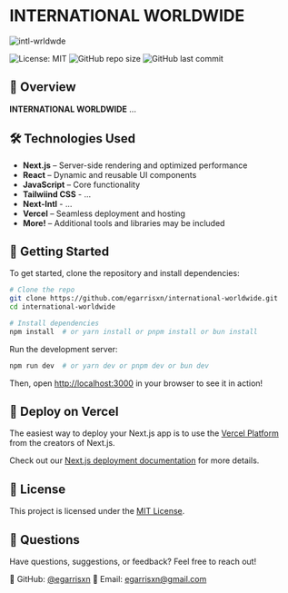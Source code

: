 # INTERNATIONAL WORLDWIDE

![intl-wrldwde](https://github.com/user-attachments/assets/5f5a7469-7f12-48ad-8449-6abddda439e6)

![License: MIT](https://img.shields.io/badge/License-MIT-yellow.svg) ![GitHub repo size](https://img.shields.io/github/repo-size/egarrisxn/international-worldwide) ![GitHub last commit](https://img.shields.io/github/last-commit/egarrisxn/international-worldwide)

## 🚀 Overview

**INTERNATIONAL WORLDWIDE** ...

## 🛠️ Technologies Used

- **Next.js** – Server-side rendering and optimized performance
- **React** – Dynamic and reusable UI components
- **JavaScript** – Core functionality
- **Tailwiind CSS** - ...
- **Next-Intl** - ...
- **Vercel** – Seamless deployment and hosting
- **More!** – Additional tools and libraries may be included

## 🚀 Getting Started

To get started, clone the repository and install dependencies:

```bash
# Clone the repo
git clone https://github.com/egarrisxn/international-worldwide.git
cd international-worldwide
```

```bash
# Install dependencies
npm install  # or yarn install or pnpm install or bun install
```

Run the development server:

```bash
npm run dev  # or yarn dev or pnpm dev or bun dev
```

Then, open [http://localhost:3000](http://localhost:3000) in your browser to see it in action!

## 🚀 Deploy on Vercel

The easiest way to deploy your Next.js app is to use the [Vercel Platform](https://vercel.com/new?utm_medium=default-template&filter=next.js&utm_source=create-next-app&utm_campaign=create-next-app-readme) from the creators of Next.js.

Check out our [Next.js deployment documentation](https://nextjs.org/docs/deployment) for more details.

## 📜 License

This project is licensed under the [MIT License](LICENSE).

## 💬 Questions

Have questions, suggestions, or feedback? Feel free to reach out!

📌 GitHub: [@egarrisxn](https://github.com/egarrisxn)
📧 Email: [egarrisxn@gmail.com](mailto:egarrisxn@gmail.com)
